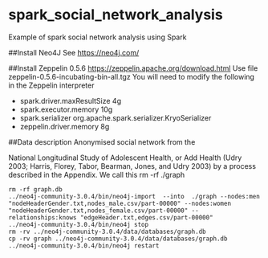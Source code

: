 # spark_social_network_analysis
Example of spark social network analysis using Spark

##Install Neo4J 
See https://neo4j.com/

##Install Zeppelin 0.5.6 
https://zeppelin.apache.org/download.html Use file zeppelin-0.5.6-incubating-bin-all.tgz
You will need to modify the following in the Zeppelin interpreter

- spark.driver.maxResultSize	4g
- spark.executor.memory	10g
- spark.serializer	org.apache.spark.serializer.KryoSerializer
- zeppelin.driver.memory	8g

##Data description
Anonymised social network from the 

National Longitudinal Study of Adolescent Health, or Add Health (Udry 2003; Harris, Florey,
Tabor, Bearman, Jones, and Udry 2003) by a process described in the Appendix. We call this rm -rf ./graph

```
rm -rf graph.db
../neo4j-community-3.0.4/bin/neo4j-import  --into  ./graph --nodes:men "nodeHeaderGender.txt,nodes_male.csv/part-00000" --nodes:women "nodeHeaderGender.txt,nodes_female.csv/part-00000" --relationships:knows "edgeHeader.txt,edges.csv/part-00000"
../neo4j-community-3.0.4/bin/neo4j stop
rm -rv ../neo4j-community-3.0.4/data/databases/graph.db
cp -rv graph ../neo4j-community-3.0.4/data/databases/graph.db
../neo4j-community-3.0.4/bin/neo4j restart
```
